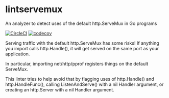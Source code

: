 # lintservemux
An analyzer to detect uses of the default http.ServeMux in Go programs

[![CircleCI](https://circleci.com/gh/reillywatson/enumcover.svg?style=svg)](https://circleci.com/gh/reillywatson/lintservemux)
[![codecov](https://codecov.io/gh/reillywatson/enumcover/branch/master/graph/badge.svg)](https://codecov.io/gh/reillywatson/lintservemux)

Serving traffic with the default http.ServeMux has some risks! If anything you import calls http.Handle(), it will get served on the same port as your application.

In particular, importing net/http/pprof registers things on the default ServeMux.

This linter tries to help avoid that by flagging uses of http.Handle() and http.HandleFunc(), calling ListenAndServe() with a nil Handler argument, or creating an http.Server with a nil Handler argument.
